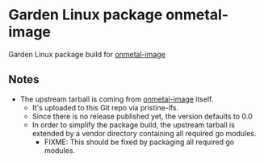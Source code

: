# Garden Linux package onmetal-image

Garden Linux package build for [onmetal-image](https://github.com/onmetal/onmetal-image)

## Notes

* The upstream tarball is coming from [onmetal-image](https://github.com/onmetal/onmetal-image) itself.
  * It's uploaded to this Git repo via pristine-lfs.
  * Since there is no release published yet, the version defaults to 0.0
  * In order to simplify the package build, the upstream tarball is extended
    by a vendor directory containing all required go modules.
    * FIXME: This should be fixed by packaging all required go modules.
